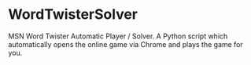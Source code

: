 # WordTwisterSolver
MSN Word Twister Automatic Player / Solver. A Python script which automatically opens the online game via Chrome and plays the game for you.
